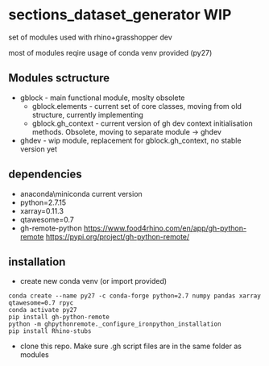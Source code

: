 # sections_dataset_generator WIP 

set of modules used with rhino+grasshopper dev

most of modules reqire usage of conda venv provided (py27)

## Modules sctructure 
  - gblock - main functional module, moslty obsolete 
    - gblock.elements - current set of core classes, moving from old structure, currently implementing 
    - gblock.gh_context - current version of gh dev context initialisation methods. Obsolete, moving to separate module -> ghdev  
  - ghdev - wip module, replacement for gblock.gh_context, no stable version yet 
  
## dependencies
  - anaconda\miniconda current version 
  - python=2.7.15
  - xarray=0.11.3
  - qtawesome=0.7
  - gh-remote-python
    https://www.food4rhino.com/en/app/gh-python-remote
    https://pypi.org/project/gh-python-remote/

## installation
  - create new conda venv (or import provided)
  ```
  conda create --name py27 -c conda-forge python=2.7 numpy pandas xarray qtawesome=0.7 rpyc
  conda activate py27
  pip install gh-python-remote
  python -m ghpythonremote._configure_ironpython_installation
  pip install Rhino-stubs 
  ```
  - clone this repo. Make sure .gh script files are in the same folder as modules 
 
  
